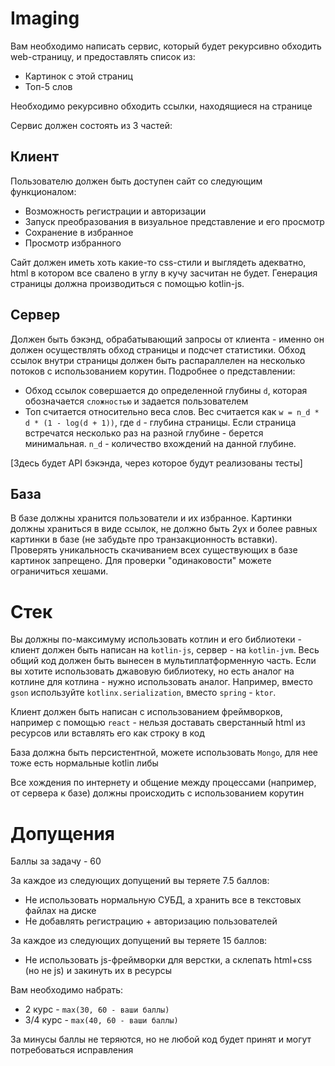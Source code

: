# Imaging

Вам необходимо написать сервис, который будет рекурсивно обходить web-страницу, и предоставлять список из:

* Картинок с этой страниц
* Топ-5 слов

Необходимо рекурсивно обходить ссылки, находящиеся на странице

Сервис должен состоять из 3 частей:

## Клиент

Пользователю должен быть доступен сайт со следующим функционалом:

* Возможность регистрации и авторизации
* Запуск преобразования в визуальное представление и его просмотр
* Сохранение в избранное
* Просмотр избранного

Сайт должен иметь хоть какие-то css-стили и выглядеть адекватно, html в котором все свалено в углу в кучу засчитан не будет. Генерация страницы должна производиться с помощью kotlin-js.

## Сервер

Должен быть бэкэнд, обрабатывающий запросы от клиента - именно он должен осуществлять обход страницы и подсчет статистики.
Обход ссылок внутри страницы должен быть распараллелен на несколько потоков с использованием корутин.
Подробнее о представлении:

* Обход ссылок совершается до определенной глубины `d`, которая обозначается `сложностью` и задается пользователем
* Топ считается относительно веса слов. Вес считается как
  `w = n_d * d * (1 - log(d + 1))`, где
  `d` - глубина страницы. Если страница встречатся несколько раз на разной глубине - берется минимальная.
  `n_d` - количество вхождений на данной глубине.

[Здесь будет API бэкэнда, через которое будут реализованы тесты]

## База

В базе должны хранится пользователи и их избранное. Картинки должны храниться в виде ссылок, не должно быть 2ух и более равных картинки в базе (не забудьте про транзакционность вставки). Проверять уникальность скачиванием всех существующих в базе картинок запрещено. Для проверки "одинаковости" можете ограничиться хешами.

# Стек

Вы должны по-максимуму использовать котлин и его библиотеки - клиент должен быть написан на `kotlin-js`, сервер - на `kotlin-jvm`. Весь общий код должен быть вынесен в мультиплатформенную часть. Если вы хотите использовать джавовую библиотеку, но есть аналог на котлине для котлина - нужно использовать аналог. Например, вместо `gson` используйте `kotlinx.serialization`, вместо `spring` - `ktor`.

Клиент должен быть написан с использованием фреймворков, например с помощью `react` - нельзя доставать сверстанный html из ресурсов или вставлять его как строку в код

База должна быть персистентной, можете использовать `Mongo`, для нее тоже есть нормальные kotlin либы

Все хождения по интернету и общение между процессами (например, от сервера к базе) должны происходить с использованием корутин

# Допущения

Баллы за задачу - 60

За каждое из следующих допущений вы теряете 7.5 баллов:

* Не использовать нормальную СУБД, а хранить все в текстовых файлах на диске
* Не добавлять регистрацию + авторизацию пользователей

За каждое из следующих допущений вы теряете 15 баллов:
* Не использовать js-фреймворки для верстки, а склепать html+css (но не js) и закинуть их в ресурсы

Вам необходимо набрать:
* 2 курс - `max(30, 60 - ваши баллы)`
* 3/4 курс - `max(40, 60 - ваши баллы)`

За минусы баллы не теряются, но не любой код будет принят и могут потребоваться исправления